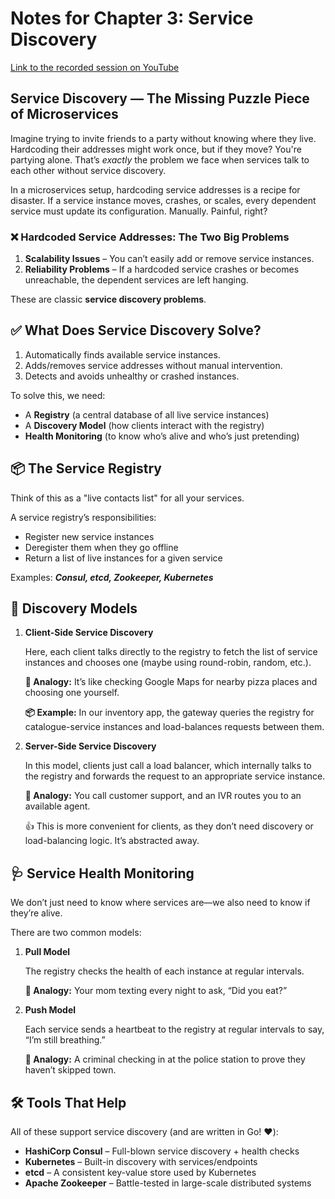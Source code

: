 # Notes for Chapter 3: Service Discovery

[Link to the recorded session on YouTube](https://www.youtube.com/live/wasYCK2oYd8?si=EEPbwoyT0K8Y7pD-)

## Service Discovery — The Missing Puzzle Piece of Microservices

Imagine trying to invite friends to a party without knowing where they live. Hardcoding their addresses might work once, but if they move? You're partying alone. That’s _exactly_ the problem we face when services talk to each other without service discovery.

In a microservices setup, hardcoding service addresses is a recipe for disaster. If a service instance moves, crashes, or scales, every dependent service must update its configuration. Manually. Painful, right?

### ❌ Hardcoded Service Addresses: The Two Big Problems

1. **Scalability Issues** – You can’t easily add or remove service instances.
2. **Reliability Problems** – If a hardcoded service crashes or becomes unreachable, the dependent services are left hanging.

These are classic **service discovery problems**.

## ✅ What Does Service Discovery Solve?

1. Automatically finds available service instances.
2. Adds/removes service addresses without manual intervention.
3. Detects and avoids unhealthy or crashed instances.

To solve this, we need:

- A **Registry** (a central database of all live service instances)
- A **Discovery Model** (how clients interact with the registry)
- **Health Monitoring** (to know who’s alive and who’s just pretending)

## 📦 The Service Registry

Think of this as a "live contacts list" for all your services.

A service registry’s responsibilities:

- Register new service instances
- Deregister them when they go offline
- Return a list of live instances for a given service

Examples: **_Consul, etcd, Zookeeper, Kubernetes_**

## 🔀 Discovery Models

1. **Client-Side Service Discovery**

   Here, each client talks directly to the registry to fetch the list of service instances and chooses one (maybe using round-robin, random, etc.).

   **🧠 Analogy:** It’s like checking Google Maps for nearby pizza places and choosing one yourself.

   **📦 Example:** In our inventory app, the gateway queries the registry for catalogue-service instances and load-balances requests between them.

2. **Server-Side Service Discovery**

   In this model, clients just call a load balancer, which internally talks to the registry and forwards the request to an appropriate service instance.

   **🧠 Analogy:** You call customer support, and an IVR routes you to an available agent.

   👍 This is more convenient for clients, as they don’t need discovery or load-balancing logic. It’s abstracted away.

## 🩺 Service Health Monitoring

We don’t just need to know where services are—we also need to know if they’re alive.

There are two common models:

1. **Pull Model**

   The registry checks the health of each instance at regular intervals.

   **🧠 Analogy:** Your mom texting every night to ask, “Did you eat?”

2. **Push Model**

   Each service sends a heartbeat to the registry at regular intervals to say, “I’m still breathing.”

   **🧠 Analogy:** A criminal checking in at the police station to prove they haven’t skipped town.

## 🛠️ Tools That Help

All of these support service discovery (and are written in Go! ❤️):

- **HashiCorp Consul** – Full-blown service discovery + health checks
- **Kubernetes** – Built-in discovery with services/endpoints
- **etcd** – A consistent key-value store used by Kubernetes
- **Apache Zookeeper** – Battle-tested in large-scale distributed systems
